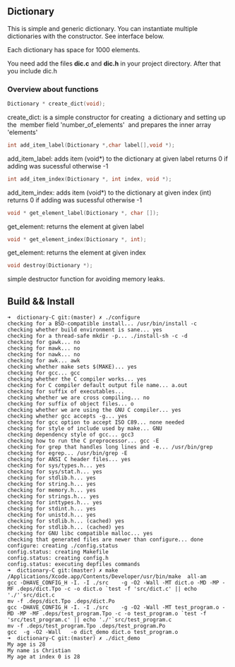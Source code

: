 ## Dictionary 

This is simple and generic dictionary. You can instantiate multiple dictionaries with
the constructor. See interface below.

Each dictionary has space for 1000 elements. 

You need add the files **dic.c** and **dic.h** in your project directory.
After that you include dic.h

### Overview about functions

``` c
Dictionary * create_dict(void);
```
create_dict: is a simple constructor for creating 
​             a dictionary and setting up the 
​             member field 'number_of_elements'
​             and prepares the inner array 'elements'

``` c
int add_item_label(Dictionary *,char label[],void *);
```
add_item_label: adds item (void*) to the dictionary at given label 
​                returns 0 if adding was sucessful otherwise -1


``` c
int add_item_index(Dictionary *, int index, void *);
```
 add_item_index: adds item (void*) to the dictionary at given index (int) 
​                returns 0 if adding was sucessful otherwise -1

``` c
void * get_element_label(Dictionary *, char []);
```
get_element: returns the element at given label 


``` c
void * get_element_index(Dictionary *, int);
```
get_element: returns the element at given index 


``` c
void destroy(Dictionary *);
```
simple destructor function for avoiding memory leaks.



## Build && Install

```
➜  dictionary-C git:(master) ✗ ./configure 
checking for a BSD-compatible install... /usr/bin/install -c
checking whether build environment is sane... yes
checking for a thread-safe mkdir -p... ./install-sh -c -d
checking for gawk... no
checking for mawk... no
checking for nawk... no
checking for awk... awk
checking whether make sets $(MAKE)... yes
checking for gcc... gcc
checking whether the C compiler works... yes
checking for C compiler default output file name... a.out
checking for suffix of executables... 
checking whether we are cross compiling... no
checking for suffix of object files... o
checking whether we are using the GNU C compiler... yes
checking whether gcc accepts -g... yes
checking for gcc option to accept ISO C89... none needed
checking for style of include used by make... GNU
checking dependency style of gcc... gcc3
checking how to run the C preprocessor... gcc -E
checking for grep that handles long lines and -e... /usr/bin/grep
checking for egrep... /usr/bin/grep -E
checking for ANSI C header files... yes
checking for sys/types.h... yes
checking for sys/stat.h... yes
checking for stdlib.h... yes
checking for string.h... yes
checking for memory.h... yes
checking for strings.h... yes
checking for inttypes.h... yes
checking for stdint.h... yes
checking for unistd.h... yes
checking for stdlib.h... (cached) yes
checking for stdlib.h... (cached) yes
checking for GNU libc compatible malloc... yes
checking that generated files are newer than configure... done
configure: creating ./config.status
config.status: creating Makefile
config.status: creating config.h
config.status: executing depfiles commands
➜  dictionary-C git:(master) ✗ make
/Applications/Xcode.app/Contents/Developer/usr/bin/make  all-am
gcc -DHAVE_CONFIG_H -I. -I ./src    -g -O2 -Wall -MT dict.o -MD -MP -MF .deps/dict.Tpo -c -o dict.o `test -f 'src/dict.c' || echo './'`src/dict.c
mv -f .deps/dict.Tpo .deps/dict.Po
gcc -DHAVE_CONFIG_H -I. -I ./src    -g -O2 -Wall -MT test_program.o -MD -MP -MF .deps/test_program.Tpo -c -o test_program.o `test -f 'src/test_program.c' || echo './'`src/test_program.c
mv -f .deps/test_program.Tpo .deps/test_program.Po
gcc  -g -O2 -Wall   -o dict_demo dict.o test_program.o  
➜  dictionary-C git:(master) ✗ ./dict_demo 
My age is 28
My name is Christian
My age at index 0 is 28
```


